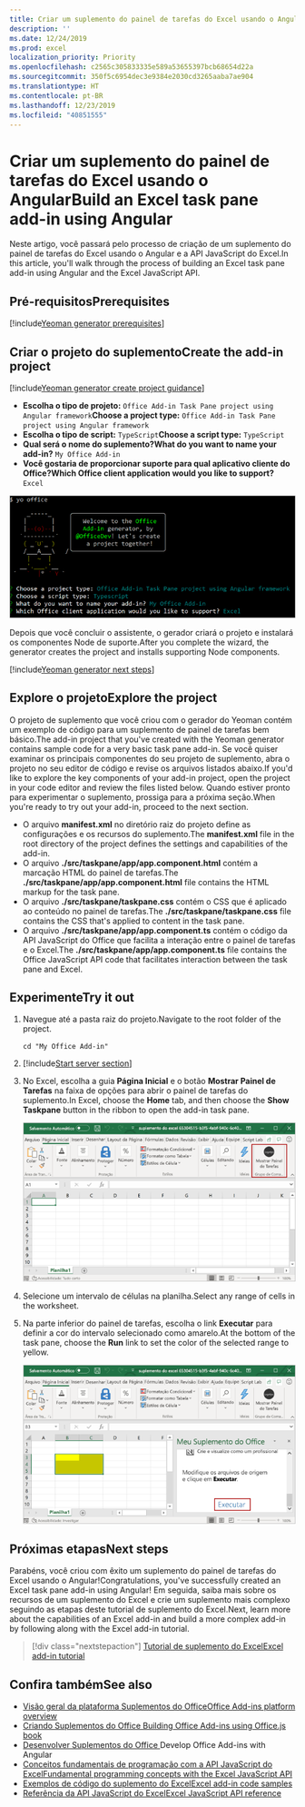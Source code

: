 ```yaml
---
title: Criar um suplemento do painel de tarefas do Excel usando o Angular
description: ''
ms.date: 12/24/2019
ms.prod: excel
localization_priority: Priority
ms.openlocfilehash: c2565c305833335e589a53655397bcb68654d22a
ms.sourcegitcommit: 350f5c6954dec3e9384e2030cd3265aaba7ae904
ms.translationtype: HT
ms.contentlocale: pt-BR
ms.lasthandoff: 12/23/2019
ms.locfileid: "40851555"
---
```

# <a name="build-an-excel-task-pane-add-in-using-angular"></a><span data-ttu-id="4a34d-102">Criar um suplemento do painel de tarefas do Excel usando o Angular</span><span class="sxs-lookup"><span data-stu-id="4a34d-102">Build an Excel task pane add-in using Angular</span></span>

<span data-ttu-id="4a34d-103">Neste artigo, você passará pelo processo de criação de um suplemento do painel de tarefas do Excel usando o Angular e a API JavaScript do Excel.</span><span class="sxs-lookup"><span data-stu-id="4a34d-103">In this article, you'll walk through the process of building an Excel task pane add-in using Angular and the Excel JavaScript API.</span></span>

## <a name="prerequisites"></a><span data-ttu-id="4a34d-104">Pré-requisitos</span><span class="sxs-lookup"><span data-stu-id="4a34d-104">Prerequisites</span></span>

[!include[Yeoman generator prerequisites](../includes/quickstart-yo-prerequisites.md)]

## <a name="create-the-add-in-project"></a><span data-ttu-id="4a34d-105">Criar o projeto do suplemento</span><span class="sxs-lookup"><span data-stu-id="4a34d-105">Create the add-in project</span></span>

[!include[Yeoman generator create project guidance](../includes/yo-office-command-guidance.md)]

- <span data-ttu-id="4a34d-106">**Escolha o tipo de projeto:** `Office Add-in Task Pane project using Angular framework`</span><span class="sxs-lookup"><span data-stu-id="4a34d-106">**Choose a project type:** `Office Add-in Task Pane project using Angular framework`</span></span>
- <span data-ttu-id="4a34d-107">**Escolha o tipo de script:** `TypeScript`</span><span class="sxs-lookup"><span data-stu-id="4a34d-107">**Choose a script type:** `TypeScript`</span></span>
- <span data-ttu-id="4a34d-108">**Qual será o nome do suplemento?**</span><span class="sxs-lookup"><span data-stu-id="4a34d-108">**What do you want to name your add-in?**</span></span> `My Office Add-in`
- <span data-ttu-id="4a34d-109">**Você gostaria de proporcionar suporte para qual aplicativo cliente do Office?**</span><span class="sxs-lookup"><span data-stu-id="4a34d-109">**Which Office client application would you like to support?**</span></span> `Excel`

![Gerador do Yeoman](../images/yo-office-excel-angular-2.png)

<span data-ttu-id="4a34d-111">Depois que você concluir o assistente, o gerador criará o projeto e instalará os componentes Node de suporte.</span><span class="sxs-lookup"><span data-stu-id="4a34d-111">After you complete the wizard, the generator creates the project and installs supporting Node components.</span></span>

[!include[Yeoman generator next steps](../includes/yo-office-next-steps.md)]

## <a name="explore-the-project"></a><span data-ttu-id="4a34d-112">Explore o projeto</span><span class="sxs-lookup"><span data-stu-id="4a34d-112">Explore the project</span></span>

<span data-ttu-id="4a34d-113">O projeto de suplemento que você criou com o gerador do Yeoman contém um exemplo de código para um suplemento de painel de tarefas bem básico.</span><span class="sxs-lookup"><span data-stu-id="4a34d-113">The add-in project that you've created with the Yeoman generator contains sample code for a very basic task pane add-in.</span></span> <span data-ttu-id="4a34d-114">Se você quiser examinar os principais componentes do seu projeto de suplemento, abra o projeto no seu editor de código e revise os arquivos listados abaixo.</span><span class="sxs-lookup"><span data-stu-id="4a34d-114">If you'd like to explore the key components of your add-in project, open the project in your code editor and review the files listed below.</span></span> <span data-ttu-id="4a34d-115">Quando estiver pronto para experimentar o suplemento, prossiga para a próxima seção.</span><span class="sxs-lookup"><span data-stu-id="4a34d-115">When you're ready to try out your add-in, proceed to the next section.</span></span>

- <span data-ttu-id="4a34d-116">O arquivo **manifest.xml** no diretório raiz do projeto define as configurações e os recursos do suplemento.</span><span class="sxs-lookup"><span data-stu-id="4a34d-116">The **manifest.xml** file in the root directory of the project defines the settings and capabilities of the add-in.</span></span>
- <span data-ttu-id="4a34d-117">O arquivo **./src/taskpane/app/app.component.html** contém a marcação HTML do painel de tarefas.</span><span class="sxs-lookup"><span data-stu-id="4a34d-117">The **./src/taskpane/app/app.component.html** file contains the HTML markup for the task pane.</span></span>
- <span data-ttu-id="4a34d-118">O arquivo **./src/taskpane/taskpane.css** contém o CSS que é aplicado ao conteúdo no painel de tarefas.</span><span class="sxs-lookup"><span data-stu-id="4a34d-118">The **./src/taskpane/taskpane.css** file contains the CSS that's applied to content in the task pane.</span></span>
- <span data-ttu-id="4a34d-119">O arquivo **./src/taskpane/app/app.component.ts** contém o código da API JavaScript do Office que facilita a interação entre o painel de tarefas e o Excel.</span><span class="sxs-lookup"><span data-stu-id="4a34d-119">The **./src/taskpane/app/app.component.ts** file contains the Office JavaScript API code that facilitates interaction between the task pane and Excel.</span></span>

## <a name="try-it-out"></a><span data-ttu-id="4a34d-120">Experimente</span><span class="sxs-lookup"><span data-stu-id="4a34d-120">Try it out</span></span>

1. <span data-ttu-id="4a34d-121">Navegue até a pasta raiz do projeto.</span><span class="sxs-lookup"><span data-stu-id="4a34d-121">Navigate to the root folder of the project.</span></span>

    ```command&nbsp;line
    cd "My Office Add-in"
    ```

2. [!include[Start server section](../includes/quickstart-yo-start-server-excel.md)] 

3. <span data-ttu-id="4a34d-122">No Excel, escolha a guia **Página Inicial** e o botão **Mostrar Painel de Tarefas** na faixa de opções para abrir o painel de tarefas do suplemento.</span><span class="sxs-lookup"><span data-stu-id="4a34d-122">In Excel, choose the **Home** tab, and then choose the **Show Taskpane** button in the ribbon to open the add-in task pane.</span></span>

    ![Botão do suplemento do Excel](../images/excel-quickstart-addin-3b.png)

4. <span data-ttu-id="4a34d-124">Selecione um intervalo de células na planilha.</span><span class="sxs-lookup"><span data-stu-id="4a34d-124">Select any range of cells in the worksheet.</span></span>

5. <span data-ttu-id="4a34d-125">Na parte inferior do painel de tarefas, escolha o link **Executar** para definir a cor do intervalo selecionado como amarelo.</span><span class="sxs-lookup"><span data-stu-id="4a34d-125">At the bottom of the task pane, choose the **Run** link to set the color of the selected range to yellow.</span></span>

    ![Suplemento do Excel](../images/excel-quickstart-addin-3c.png)

## <a name="next-steps"></a><span data-ttu-id="4a34d-127">Próximas etapas</span><span class="sxs-lookup"><span data-stu-id="4a34d-127">Next steps</span></span>

<span data-ttu-id="4a34d-128">Parabéns, você criou com êxito um suplemento do painel de tarefas do Excel usando o Angular!</span><span class="sxs-lookup"><span data-stu-id="4a34d-128">Congratulations, you've successfully created an Excel task pane add-in using Angular!</span></span> <span data-ttu-id="4a34d-129">Em seguida, saiba mais sobre os recursos de um suplemento do Excel e crie um suplemento mais complexo seguindo as etapas deste tutorial de suplemento do Excel.</span><span class="sxs-lookup"><span data-stu-id="4a34d-129">Next, learn more about the capabilities of an Excel add-in and build a more complex add-in by following along with the Excel add-in tutorial.</span></span>

> [!div class="nextstepaction"]
> [<span data-ttu-id="4a34d-130">Tutorial de suplemento do Excel</span><span class="sxs-lookup"><span data-stu-id="4a34d-130">Excel add-in tutorial</span></span>](../tutorials/excel-tutorial.md)

## <a name="see-also"></a><span data-ttu-id="4a34d-131">Confira também</span><span class="sxs-lookup"><span data-stu-id="4a34d-131">See also</span></span>

* [<span data-ttu-id="4a34d-132">Visão geral da plataforma Suplementos do Office</span><span class="sxs-lookup"><span data-stu-id="4a34d-132">Office Add-ins platform overview</span></span>](../overview/office-add-ins.md)
* [<span data-ttu-id="4a34d-133">Criando Suplementos do Office </span><span class="sxs-lookup"><span data-stu-id="4a34d-133">Building Office Add-ins using Office.js book</span></span>](../overview/office-add-ins-fundamentals.md)
* <span data-ttu-id="4a34d-134">[Desenvolver Suplementos do Office ](../develop/develop-overview.md)</span><span class="sxs-lookup"><span data-stu-id="4a34d-134">[](../develop/develop-overview.md)Develop Office Add-ins with Angular</span></span>
* [<span data-ttu-id="4a34d-135">Conceitos fundamentais de programação com a API JavaScript do Excel</span><span class="sxs-lookup"><span data-stu-id="4a34d-135">Fundamental programming concepts with the Excel JavaScript API</span></span>](../excel/excel-add-ins-core-concepts.md)
* [<span data-ttu-id="4a34d-136">Exemplos de código do suplemento do Excel</span><span class="sxs-lookup"><span data-stu-id="4a34d-136">Excel add-in code samples</span></span>](https://developer.microsoft.com/office/gallery/?filterBy=Samples,Excel)
* [<span data-ttu-id="4a34d-137">Referência da API JavaScript do Excel</span><span class="sxs-lookup"><span data-stu-id="4a34d-137">Excel JavaScript API reference</span></span>](/office/dev/add-ins/reference/overview/excel-add-ins-reference-overview)